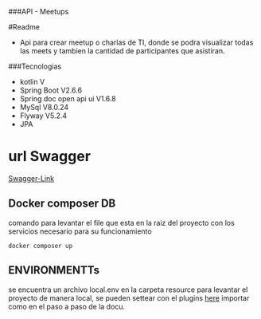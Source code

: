 ###API - Meetups

#Readme

- Api para crear meetup o charlas de TI, donde se podra visualizar todas las meets y tambien la cantidad de participantes que asistiran.

###Tecnologias
- kotlin V
- Spring Boot V2.6.6
- Spring doc open api ui V1.6.8
- MySql V8.0.24
- Flyway V5.2.4
- JPA

# url Swagger

[Swagger-Link](http://localhost:8080/swagger-ui/index.html#)

## Docker composer DB
comando para levantar el file que esta en la raiz del proyecto con los servicios necesario para su funcionamiento
    
`docker composer up
`

## ENVIRONMENTTs

se encuentra un archivo local.env en la carpeta resource para levantar el proyecto de manera local, se pueden settear
con el plugins  [here](https://plugins.jetbrains.com/plugin/7861-envfile) importar como en el paso a paso de la docu.

